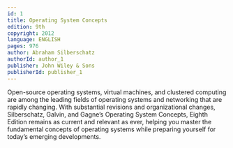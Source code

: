 ```yaml
---
id: 1
title: Operating System Concepts
edition: 9th
copyright: 2012
language: ENGLISH
pages: 976
author: Abraham Silberschatz
authorId: author_1
publisher: John Wiley & Sons
publisherId: publisher_1
---
```


Open-source operating systems, virtual machines, and clustered computing are among the leading fields of operating systems and networking that are rapidly changing. With substantial revisions and organizational changes, Silberschatz, Galvin, and Gagne’s Operating System Concepts, Eighth Edition remains as current and relevant as ever, helping you master the fundamental concepts of operating systems while preparing yourself for today’s emerging developments.